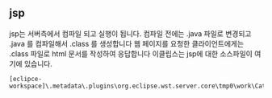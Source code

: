 ## jsp
jsp는 서버측에서 컴파일 되고 실행이 됩니다.
컴파일 전에는 .java 파일로 변경되고
.java 를 컴파일해서 .class 를 생성합니다
웹 페이지를 요청한 클라이언트에게는 .class 파일로 html 문서를 작성하여 응답합니다
이클립스는 jsp에 대한 소스파일이 여기에 있습니다.
```
[eclipce-workspace]\.metadata\.plugins\org.eclipse.wst.server.core\tmp0\work\Catalina\localhost\ROOT\org\apache\jsp
```